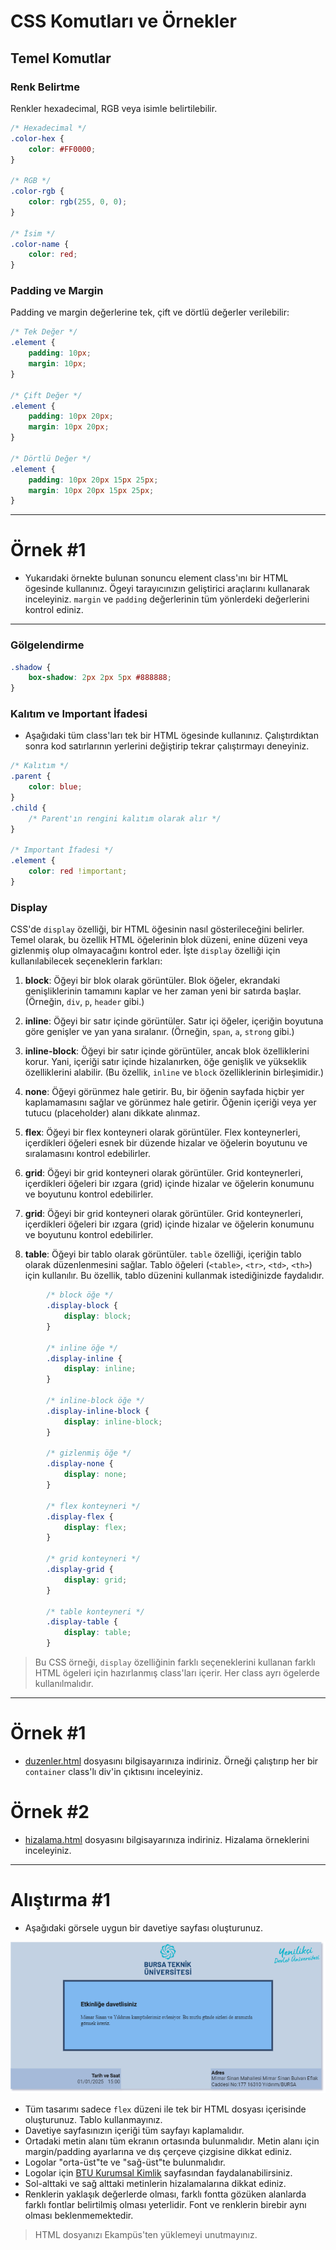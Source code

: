 # CSS Komutları ve Örnekler

## Temel Komutlar

### Renk Belirtme

Renkler hexadecimal, RGB veya isimle belirtilebilir.

```css
/* Hexadecimal */
.color-hex {
    color: #FF0000;
}

/* RGB */
.color-rgb {
    color: rgb(255, 0, 0);
}

/* İsim */
.color-name {
    color: red;
}
```

### Padding ve Margin

Padding ve margin değerlerine tek, çift ve dörtlü değerler verilebilir:

```css
/* Tek Değer */
.element {
    padding: 10px;
    margin: 10px;
}

/* Çift Değer */
.element {
    padding: 10px 20px;
    margin: 10px 20px;
}

/* Dörtlü Değer */
.element {
    padding: 10px 20px 15px 25px;
    margin: 10px 20px 15px 25px;
}
```


---


# Örnek #1
- Yukarıdaki örnekte bulunan sonuncu element class'ını bir HTML ögesinde kullanınız. Ögeyi tarayıcınızın geliştirici araçlarını kullanarak inceleyiniz. `margin` ve `padding` değerlerinin tüm yönlerdeki değerlerini kontrol ediniz.


---


### Gölgelendirme

```css
.shadow {
    box-shadow: 2px 2px 5px #888888;
}
```

### Kalıtım ve Important İfadesi

- Aşağıdaki tüm class'ları tek bir HTML ögesinde kullanınız. Çalıştırdıktan sonra kod satırlarının yerlerini değiştirip tekrar çalıştırmayı deneyiniz.

```css
/* Kalıtım */
.parent {
    color: blue;
}
.child {
    /* Parent'ın rengini kalıtım olarak alır */
}

/* Important İfadesi */
.element {
    color: red !important;
}
```

### Display

CSS'de `display` özelliği, bir HTML öğesinin nasıl gösterileceğini belirler. Temel olarak, bu özellik HTML öğelerinin blok düzeni, enine düzeni veya gizlenmiş olup olmayacağını kontrol eder. İşte `display` özelliği için kullanılabilecek seçeneklerin farkları:

1. **block**: Öğeyi bir blok olarak görüntüler. Blok öğeler, ekrandaki genişliklerinin tamamını kaplar ve her zaman yeni bir satırda başlar. (Örneğin, `div`, `p`, `header` gibi.)

2. **inline**: Öğeyi bir satır içinde görüntüler. Satır içi öğeler, içeriğin boyutuna göre genişler ve yan yana sıralanır. (Örneğin, `span`, `a`, `strong` gibi.)

3. **inline-block**: Öğeyi bir satır içinde görüntüler, ancak blok özelliklerini korur. Yani, içeriği satır içinde hizalanırken, öğe genişlik ve yükseklik özelliklerini alabilir. (Bu özellik, `inline` ve `block` özelliklerinin birleşimidir.)

4. **none**: Öğeyi görünmez hale getirir. Bu, bir öğenin sayfada hiçbir yer kaplamamasını sağlar ve görünmez hale getirir. Öğenin içeriği veya yer tutucu (placeholder) alanı dikkate alınmaz.

5. **flex**: Öğeyi bir flex konteyneri olarak görüntüler. Flex konteynerleri, içerdikleri öğeleri esnek bir düzende hizalar ve öğelerin boyutunu ve sıralamasını kontrol edebilirler.

6. **grid**: Öğeyi bir grid konteyneri olarak görüntüler. Grid konteynerleri, içerdikleri öğeleri bir ızgara (grid) içinde hizalar ve öğelerin konumunu ve boyutunu kontrol edebilirler.

6. **grid**: Öğeyi bir grid konteyneri olarak görüntüler. Grid konteynerleri, içerdikleri öğeleri bir ızgara (grid) içinde hizalar ve öğelerin konumunu ve boyutunu kontrol edebilirler.

7. **table**: Öğeyi bir tablo olarak görüntüler. `table` özelliği, içeriğin tablo olarak düzenlenmesini sağlar. Tablo öğeleri (`<table>`, `<tr>`, `<td>`, `<th>`) için kullanılır. Bu özellik, tablo düzenini kullanmak istediğinizde faydalıdır.

```css
        /* block öğe */
        .display-block {
            display: block;
        }

        /* inline öğe */
        .display-inline {
            display: inline;
        }

        /* inline-block öğe */
        .display-inline-block {
            display: inline-block;
        }

        /* gizlenmiş öğe */
        .display-none {
            display: none;
        }

        /* flex konteyneri */
        .display-flex {
            display: flex;
        }

        /* grid konteyneri */
        .display-grid {
            display: grid;
        }

        /* table konteyneri */
        .display-table {
            display: table;
        }
```

> Bu CSS örneği, `display` özelliğinin farklı seçeneklerini kullanan farklı HTML ögeleri için hazırlanmış class'ları içerir. Her class ayrı ögelerde kullanılmalıdır.


---


# Örnek #1
- [duzenler.html](duzenler.html) dosyasını bilgisayarınıza indiriniz. Örneği çalıştırıp her bir `container` class'lı div'in çıktısını inceleyiniz.

# Örnek #2
- [hizalama.html](hizalama.html) dosyasını bilgisayarınıza indiriniz. Hizalama örneklerini inceleyiniz.


---


# Alıştırma #1
- Aşağıdaki görsele uygun bir davetiye sayfası oluşturunuz.

![davetiye.png](davetiye.png)

- Tüm tasarımı sadece `flex` düzeni ile tek bir HTML dosyası içerisinde oluşturunuz. Tablo kullanmayınız.
- Davetiye sayfasınızın içeriği tüm sayfayı kaplamalıdır.
- Ortadaki metin alanı tüm ekranın ortasında bulunmalıdır. Metin alanı için margin/padding ayarlarına ve dış çerçeve çizgisine dikkat ediniz.
- Logolar "orta-üst"te ve "sağ-üst"te bulunmalıdır.
- Logolar için [BTU Kurumsal Kimlik](https://btu.edu.tr/tr/sayfa/detay/3401/kurumsal-kimlik) sayfasından faydalanabilirsiniz.
- Sol-alttaki ve sağ alttaki metinlerin hizalamalarına dikkat ediniz.
- Renklerin yaklaşık değerlerde olması, farklı fontta gözüken alanlarda farklı fontlar belirtilmiş olması yeterlidir. Font ve renklerin birebir aynı olması beklenmemektedir.

> HTML dosyanızı Ekampüs'ten yüklemeyi unutmayınız.
